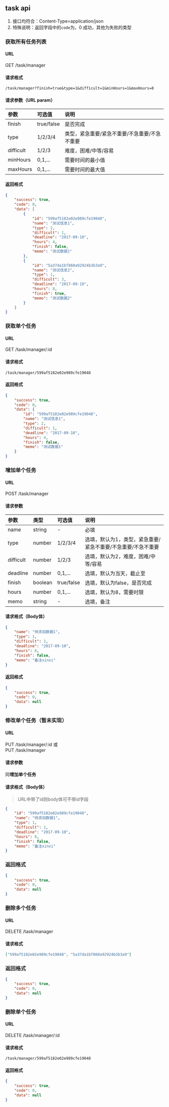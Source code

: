 ## task api
1. 接口均符合：Content-Type=application/json
2. 特殊说明：返回字段中的`code`为，0 成功，其他为失败的类型


### 获取所有任务列表
#### URL
GET /task/manager
#### 请求格式
```
/task/manager?finish=true&type=1&difficult=1&minHours=1&maxHours=8
```
#### 请求参数（URL param）
| 参数 | 可选值 | 说明 |
| :- | :- | :- |
| finish | true/false | 是否完成 |
| type | 1/2/3/4 | 类型，紧急重要/紧急不重要/不急重要/不急不重要 |
| difficult | 1/2/3 | 难度，困难/中等/容易 |
| minHours | 0,1,... | 需要时间的最小值 |
| maxHours | 0,1,... | 需要时间的最大值 |
#### 返回格式
```json
{
    "success": true,
    "code": 0,
    "data": [
        {
            "id": "599af5182e02e989cfe19048",
            "name": "测试信息1",
            "type": 2,
            "difficult": 1,
            "deadline": "2017-09-10",
            "hours": 4,
            "finish": false,
            "memo": "测试数据1"
        },
        {
            "id": "5a37da1bf860a92924b3b3a9",
            "name": "测试信息2",
            "type": 1,
            "difficult": 3,
            "deadline": "2017-09-10",
            "hours": 8,
            "finish": true,
            "memo": "测试数据2"
        }
    ]
}
```

### 获取单个任务
#### URL
GET /task/manager/:id
#### 请求格式
```
/task/manager/599af5182e02e989cfe19048
```
#### 返回格式
```json
{
    "success": true,
    "code": 0,
    "data": {
        "id": "599af5182e02e989cfe19048",
        "name": "测试信息1",
        "type": 2,
        "difficult": 1,
        "deadline": "2017-09-10",
        "hours": 4,
        "finish": false,
        "memo": "测试数据1"
    }
}
```

### 增加单个任务
#### URL
POST /task/manager
#### 请求参数
| 参数 | 类型 | 可选值 | 说明 |
| :- | :- | :- | :- |
| name | string | - | 必填 |
| type | number | 1/2/3/4 | 选填，默认为1，类型，紧急重要/紧急不重要/不急重要/不急不重要 |
| difficult | number | 1/2/3 | 选填，默认为2，难度，困难/中等/容易 |
| deadline | number | 0,1,... | 选填，默认为当天，截止至 |
| finish | boolean | true/false | 选填，默认为false，是否完成 |
| hours | number | 0,1,... | 选填，默认为8，需要时限 |
| memo | string | - | 选填，备注 |
#### 请求格式（Body体）
```json
{
    "name": "待添加数据1",
    "type": 1,
    "difficult": 1,
    "deadline": "2017-09-10",
    "hours": 8,
    "finish": false,
    "memo": "备注xinxi"
}
```
#### 返回格式
```json
{
    "success": true,
    "code": 0,
    "data": null
}
```

### 修改单个任务（暂未实现）
#### URL
PUT /task/manager/:id 或<br>
PUT /task/manager
#### 请求参数
同**增加单个任务**
#### 请求格式（Body体）
> URL中带了id则body体可不带id字段
```json
{
    "id": "599af5182e02e989cfe19048",
    "name": "待添加数据1",
    "type": 1,
    "difficult": 1,
    "deadline": "2017-09-10",
    "hours": 8,
    "finish": false,
    "memo": "备注xinxi"
}
```
### 返回格式
```json
{
    "success": true,
    "code": 0,
    "data": null
}
```

### 删除多个任务
#### URL
DELETE /task/manager
#### 请求格式
```json
["599af5182e02e989cfe19048", "5a37da1bf860a92924b3b3a9"]
```
### 返回格式
```json
{
    "success": true,
    "code": 0,
    "data": null
}
```

### 删除单个任务
#### URL
DELETE /task/manager/:id
#### 请求格式
```
/task/manager/599af5182e02e989cfe19048
```
#### 返回格式
```json
{
    "success": true,
    "code": 0,
    "data": null
}
```

